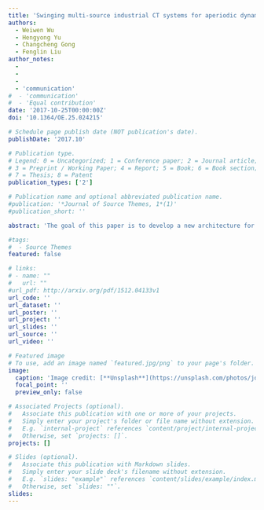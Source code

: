 ```yaml
---
title: 'Swinging multi-source industrial CT systems for aperiodic dynamic imaging'
authors:
  - Weiwen Wu
  - Hengyong Yu
  - Changcheng Gong
  - Fenglin Liu
author_notes:
  -
  -
  -
  - 'communication'
#  - 'communication'
#  - 'Equal contribution'
date: '2017-10-25T00:00:00Z'
doi: '10.1364/OE.25.024215'

# Schedule page publish date (NOT publication's date).
publishDate: '2017.10'

# Publication type.
# Legend: 0 = Uncategorized; 1 = Conference paper; 2 = Journal article;
# 3 = Preprint / Working Paper; 4 = Report; 5 = Book; 6 = Book section;
# 7 = Thesis; 8 = Patent
publication_types: ['2']

# Publication name and optional abbreviated publication name.
#publication: '*Journal of Source Themes, 1*(1)'
#publication_short: ''

abstract: 'The goal of this paper is to develop a new architecture for industrial computed tomography (ICT) aiming at dynamically imaging an aperiodic changing object. We propose a data acquisition approach with multiple x-ray source/detector pairs targeting a continuously changeable object with corresponding timeframes. In this named swinging multi-source CT (SMCT) structure, each source and its associated detector swing forth and back within a certain angle for CT scanning. In the SMCT system design, we utilize a circular journal bearing based setup to replace the normal CT slip ring by weakening the scanning speed requirement. Inspired by the prior image constrained compressed sensing (PICCS) algorithm, we apply a modified PICCS algorithm for the SMCT (SM-PICCS). Our numerical simulation and realistic specimen experiment studies demonstrate the feasibility of the proposed approach.'

#tags:
#  - Source Themes
featured: false

# links:
# - name: ""
#   url: ""
#url_pdf: http://arxiv.org/pdf/1512.04133v1
url_code: ''
url_dataset: ''
url_poster: ''
url_project: ''
url_slides: ''
url_source: ''
url_video: ''

# Featured image
# To use, add an image named `featured.jpg/png` to your page's folder.
image:
  caption: 'Image credit: [**Unsplash**](https://unsplash.com/photos/jdD8gXaTZsc)'
  focal_point: ''
  preview_only: false

# Associated Projects (optional).
#   Associate this publication with one or more of your projects.
#   Simply enter your project's folder or file name without extension.
#   E.g. `internal-project` references `content/project/internal-project/index.md`.
#   Otherwise, set `projects: []`.
projects: []

# Slides (optional).
#   Associate this publication with Markdown slides.
#   Simply enter your slide deck's filename without extension.
#   E.g. `slides: "example"` references `content/slides/example/index.md`.
#   Otherwise, set `slides: ""`.
slides:
---
```

